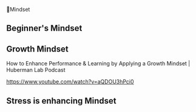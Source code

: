 💜<neuro>Mindset</neuro>

## Beginner's Mindset

## Growth Mindset

How to Enhance Performance & Learning by Applying a Growth Mindset | Huberman Lab Podcast

<https://www.youtube.com/watch?v=aQDOU3hPci0>

## Stress is enhancing Mindset
